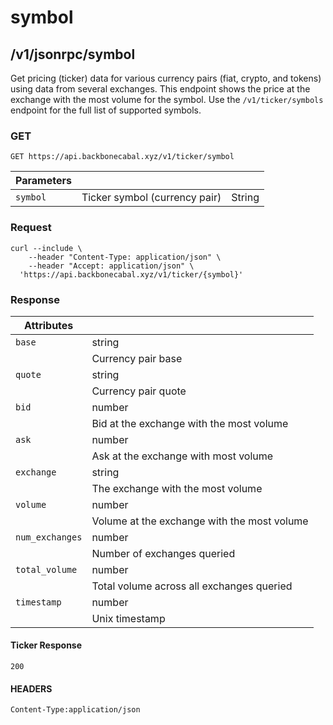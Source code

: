 # symbol

## /v1/jsonrpc/symbol

Get pricing (ticker) data for various currency pairs (fiat, crypto, and tokens) using data from
several exchanges. This endpoint shows the price at the exchange with the most volume for the
symbol. Use the `/v1/ticker/symbols` endpoint for the full list of supported symbols.

### GET

`GET https://api.backbonecabal.xyz/v1/ticker/symbol`

| Parameters |                               |        |
| ---------- | ----------------------------- | ------ |
| `symbol`   | Ticker symbol (currency pair) | String |

### Request

```
curl --include \
    --header "Content-Type: application/json" \
    --header "Accept: application/json" \
  'https://api.backbonecabal.xyz/v1/ticker/{symbol}'
```

### Response

| Attributes      |                                             |
| --------------- | ------------------------------------------- |
| `base`          | string                                      |
|                 | Currency pair base                          |
| `quote`         | string                                      |
|                 | Currency pair quote                         |
| `bid`           | number                                      |
|                 | Bid at the exchange with the most volume    |
| `ask`           | number                                      |
|                 | Ask at the exchange with most volume        |
| `exchange`      | string                                      |
|                 | The exchange with the most volume           |
| `volume`        | number                                      |
|                 | Volume at the exchange with the most volume |
| `num_exchanges` | number                                      |
|                 | Number of exchanges queried                 |
| `total_volume`  | number                                      |
|                 | Total volume across all exchanges queried   |
| `timestamp`     | number                                      |
|                 | Unix timestamp                              |

#### Ticker Response

`200`

#### HEADERS

`Content-Type:application/json`
